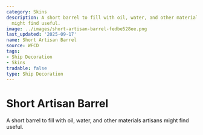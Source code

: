 ```yaml
---
category: Skins
description: A short barrel to fill with oil, water, and other materials artisans
  might find useful.
image: ../images/short-artisan-barrel-fedbe528ee.png
last_updated: '2025-09-17'
name: Short Artisan Barrel
source: WFCD
tags:
- Ship Decoration
- Skins
tradable: false
type: Ship Decoration
---
```


# Short Artisan Barrel

A short barrel to fill with oil, water, and other materials artisans might find useful.

